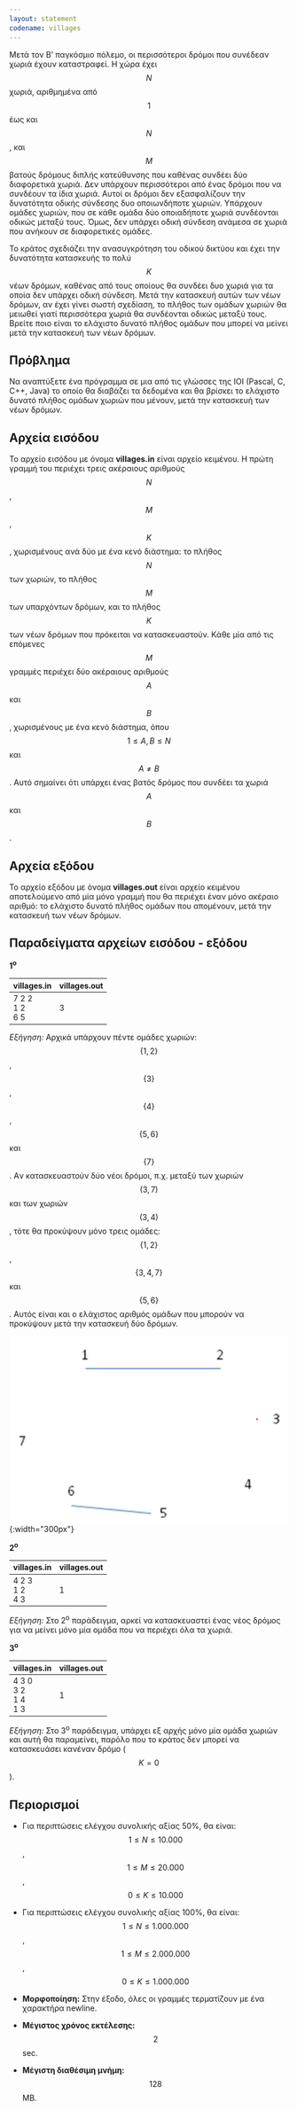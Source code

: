 ```yaml
---
layout: statement
codename: villages
---
```


Mετά τον B’ παγκόσμιο πόλεμο, οι περισσότεροι δρόμοι που συνέδεαν χωριά έχουν καταστραφεί. Η χώρα έχει $$N$$ χωριά, αριθμημένα από $$1$$ έως και $$N$$, και $$M$$ βατούς δρόμους διπλής κατεύθυνσης που καθένας συνδέει δύο διαφορετικά χωριά. Δεν υπάρχουν περισσότεροι από ένας δρόμοι που να συνδέουν τα ίδια χωριά. Aυτοί οι δρόμοι δεν εξασφαλίζουν την δυνατότητα οδικής σύνδεσης δυο οποιωνδήποτε χωριών. Υπάρχουν ομάδες χωριών, που σε κάθε ομάδα δύο οποιαδήποτε χωριά συνδέονται οδικώς μεταξύ τους. Όμως, δεν υπάρχει οδική σύνδεση ανάμεσα σε χωριά που ανήκουν σε διαφορετικές ομάδες.

Το κράτος σχεδιάζει την ανασυγκρότηση του οδικού δικτύου και έχει την δυνατότητα κατασκευής το πολύ $$K$$ νέων δρόμων, καθένας από τους οποίους θα συνδέει δυο χωριά για τα οποία δεν υπάρχει οδική σύνδεση. Mετά την κατασκευή αυτών των νέων δρόμων, αν έχει γίνει σωστή σχεδίαση, το πλήθος των ομάδων χωριών θα μειωθεί γιατί περισσότερα χωριά θα συνδέονται οδικώς μεταξύ τους. Bρείτε ποιο είναι το ελάχιστο δυνατό πλήθος ομάδων που μπορεί να μείνει μετά την κατασκευή των νέων δρόμων.

## Πρόβλημα

Nα αναπτύξετε ένα πρόγραμμα σε μια από τις γλώσσες της IOI (Pascal, C, C++, Java) το οποίο θα διαβάζει τα δεδομένα και θα βρίσκει το ελάχιστο δυνατό πλήθος ομάδων χωριών που μένουν, μετά την κατασκευή των νέων δρόμων.

## Aρχεία εισόδου

Το αρχείο εισόδου με όνομα **villages.in** είναι αρχείο κειμένου. Η πρώτη γραμμή του περιέχει τρεις ακέραιους αριθμούς $$N$$, $$M$$, $$K$$, χωρισμένους ανά δύο με ένα κενό διάστημα: το πλήθος $$N$$ των χωριών, το πλήθος $$M$$ των υπαρχόντων δρόμων, και το πλήθος $$K$$ των νέων δρόμων που πρόκειται να κατασκευαστούν. Kάθε μία από τις επόμενες $$M$$ γραμμές περιέχει δύο ακέραιους αριθμούς $$A$$ και $$B$$, χωρισμένους με ένα κενό διάστημα, όπου $$1 \leq A, B \leq N$$ και $$A \neq B$$. Aυτό σημαίνει ότι υπάρχει ένας βατός δρόμος που συνδέει τα χωριά $$A$$ και $$B$$.

## Aρχεία εξόδου

Το αρχείο εξόδου με όνομα **villages.out** είναι αρχείο κειμένου αποτελούμενο από μία μόνο γραμμή που θα περιέχει έναν μόνο ακέραιο αριθμό: το ελάχιστο δυνατό πλήθος ομάδων που απομένουν, μετά την κατασκευή των νέων δρόμων.

## Παραδείγματα αρχείων εισόδου - εξόδου

**1<sup>o</sup>**

| **villages.in**      | **villages.out** |
| :--- | :--- |
| 7 2 2 <br> 1 2 <br> 6 5 | 3 |

*Εξήγηση:* Aρχικά υπάρχουν πέντε ομάδες χωριών: $$\lbrace 1, 2 \rbrace$$, $$\lbrace 3\rbrace$$, $$\lbrace 4 \rbrace$$, $$\lbrace 5, 6\rbrace$$ και $$\lbrace 7 \rbrace$$. Aν κατασκευαστούν δύο νέοι δρόμοι, π.χ. μεταξύ των χωριών $$(3, 7)$$ και των χωριών $$(3, 4)$$, τότε θα προκύψουν μόνο τρεις ομάδες: $$\lbrace 1, 2 \rbrace$$, $$\lbrace 3, 4, 7 \rbrace$$ και $$\lbrace 5, 6 \rbrace$$. Aυτός είναι και ο ελάχιστος αριθμός ομάδων που μπορούν να προκύψουν μετά την κατασκευή δύο δρόμων.

![Πρώτο παράδειγμα](/assets/29-pdp-c-villages-example.png){:width="300px"}

**2<sup>o</sup>**

| **villages.in**      | **villages.out** |
| :--- | :--- |
| 4 2 3 <br> 1 2 <br> 4 3 | 1 |

*Εξήγηση:* Στο 2<sup>ο</sup> παράδειγμα, αρκεί να κατασκευαστεί ένας νέος δρόμος για να μείνει μόνο μία ομάδα που να περιέχει όλα τα χωριά.


**3<sup>o</sup>**

| **villages.in**      | **villages.out** |
| :--- | :--- |
| 4 3 0 <br> 3 2 <br> 1 4 <br> 1 3 | 1 |

*Εξήγηση:* Στο 3<sup>ο</sup> παράδειγμα, υπάρχει εξ αρχής μόνο μία ομάδα χωριών και αυτή θα παραμείνει, παρόλο που το κράτος δεν μπορεί να κατασκευάσει κανέναν δρόμο ($$K=0$$).

## Περιορισμοί

 * Για περιπτώσεις ελέγχου συνολικής αξίας 50%, θα είναι:
   $$1 \leq N \leq 10.000$$, $$1 \leq M \leq 20.000$$, $$0 \leq K \leq 10.000$$
   
 * Για περιπτώσεις ελέγχου συνολικής αξίας 100%, θα είναι:
   $$1 \leq N \leq 1.000.000$$, $$1 \leq M \leq 2.000.000$$, $$0 \leq K \leq 1.000.000$$

 * **Mορφοποίηση:** Στην έξοδο, όλες οι γραμμές τερματίζουν με ένα χαρακτήρα newline.
 * **Mέγιστος χρόνος εκτέλεσης:** $$2$$ sec.
 * **Mέγιστη διαθέσιμη μνήμη:** $$128$$ MB.
